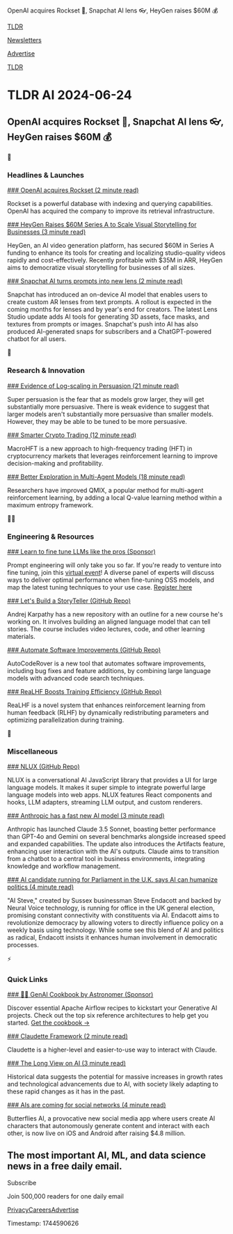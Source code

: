 OpenAI acquires Rockset 🚀, Snapchat AI lens 👓, HeyGen raises $60M 💰

[TLDR](/)

[Newsletters](/newsletters)

[Advertise](https://advertise.tldr.tech/)

[TLDR](/)

# TLDR AI 2024-06-24

## OpenAI acquires Rockset 🚀, Snapchat AI lens 👓, HeyGen raises $60M 💰

🚀

### Headlines & Launches

[### OpenAI acquires Rockset (2 minute read)](https://openai.com/index/openai-acquires-rockset/?utm_source=tldrai)

Rockset is a powerful database with indexing and querying capabilities. OpenAI has acquired the company to improve its retrieval infrastructure.

[### HeyGen Raises $60M Series A to Scale Visual Storytelling for Businesses (3 minute read)](https://www.heygen.com/article/announcing-our-series-a?utm_source=tldrai)

HeyGen, an AI video generation platform, has secured $60M in Series A funding to enhance its tools for creating and localizing studio-quality videos rapidly and cost-effectively. Recently profitable with $35M in ARR, HeyGen aims to democratize visual storytelling for businesses of all sizes.

[### Snapchat AI turns prompts into new lens (2 minute read)](https://www.theverge.com/2024/6/19/24181965/snapchat-ai-prompt-custom-lens?utm_source=tldrai)

Snapchat has introduced an on-device AI model that enables users to create custom AR lenses from text prompts. A rollout is expected in the coming months for lenses and by year's end for creators. The latest Lens Studio update adds AI tools for generating 3D assets, face masks, and textures from prompts or images. Snapchat's push into AI has also produced AI-generated snaps for subscribers and a ChatGPT-powered chatbot for all users.

🧠

### Research & Innovation

[### Evidence of Log-scaling in Persuasion (21 minute read)](https://arxiv.org/abs/2406.14508?utm_source=tldrai)

Super persuasion is the fear that as models grow larger, they will get substantially more persuasive. There is weak evidence to suggest that larger models aren't substantially more persuasive than smaller models. However, they may be able to be tuned to be more persuasive.

[### Smarter Crypto Trading (12 minute read)](https://arxiv.org/abs/2406.14537v1?utm_source=tldrai)

MacroHFT is a new approach to high-frequency trading (HFT) in cryptocurrency markets that leverages reinforcement learning to improve decision-making and profitability.

[### Better Exploration in Multi-Agent Models (18 minute read)](https://arxiv.org/abs/2406.13930v1?utm_source=tldrai)

Researchers have improved QMIX, a popular method for multi-agent reinforcement learning, by adding a local Q-value learning method within a maximum entropy framework.

👨‍💻

### Engineering & Resources

[### Learn to fine tune LLMs like the pros (Sponsor)](https://lu.ma/roundtable-6-25?utm_source=tldr&amp;utm_medium=newsletter&amp;utm_campaign=br-llm-tuning)

Prompt engineering will only take you so far. If you're ready to venture into fine tuning, join this [virtual event](https://lu.ma/roundtable-6-25?utm_campaign=br-llm-tuning&utm_medium=newsletter&utm_source=tldr)! A diverse panel of experts will discuss ways to deliver optimal performance when fine-tuning OSS models, and map the latest tuning techniques to your use case. [Register here](https://lu.ma/roundtable-6-25?utm_source=tldr&utm_medium=newsletter&utm_campaign=br-llm-tuning)

[### Let's Build a StoryTeller (GitHub Repo)](https://github.com/karpathy/LLM101n?utm_source=tldrai)

Andrej Karpathy has a new repository with an outline for a new course he's working on. It involves building an aligned language model that can tell stories. The course includes video lectures, code, and other learning materials.

[### Automate Software Improvements (GitHub Repo)](https://github.com/nus-apr/auto-code-rover?utm_source=tldrai)

AutoCodeRover is a new tool that automates software improvements, including bug fixes and feature additions, by combining large language models with advanced code search techniques.

[### ReaLHF Boosts Training Efficiency (GitHub Repo)](https://github.com/openpsi-project/realhf?utm_source=tldrai)

ReaLHF is a novel system that enhances reinforcement learning from human feedback (RLHF) by dynamically redistributing parameters and optimizing parallelization during training.

🎁

### Miscellaneous

[### NLUX (GitHub Repo)](https://github.com/nlkitai/nlux?utm_source=tldrai)

NLUX is a conversational AI JavaScript library that provides a UI for large language models. It makes it super simple to integrate powerful large language models into web apps. NLUX features React components and hooks, LLM adapters, streaming LLM output, and custom renderers.

[### Anthropic has a fast new AI model (3 minute read)](https://www.theverge.com/2024/6/20/24181961/anthropic-claude-35-sonnet-model-ai-launch?utm_source=tldrai)

Anthropic has launched Claude 3.5 Sonnet, boasting better performance than GPT-4o and Gemini on several benchmarks alongside increased speed and expanded capabilities. The update also introduces the Artifacts feature, enhancing user interaction with the AI's outputs. Claude aims to transition from a chatbot to a central tool in business environments, integrating knowledge and workflow management.

[### AI candidate running for Parliament in the U.K. says AI can humanize politics (4 minute read)](https://www.nbcnews.com/tech/tech-news/ai-candidate-running-parliament-uk-says-ai-can-humanize-politics-rcna156991?utm_source=tldrai)

"AI Steve," created by Sussex businessman Steve Endacott and backed by Neural Voice technology, is running for office in the UK general election, promising constant connectivity with constituents via AI. Endacott aims to revolutionize democracy by allowing voters to directly influence policy on a weekly basis using technology. While some see this blend of AI and politics as radical, Endacott insists it enhances human involvement in democratic processes.

⚡️

### Quick Links

[### 👩‍🍳 GenAI Cookbook by Astronomer (Sponsor)](https://www.astronomer.io/ebooks/gen-ai-airflow-cookbook/?utm_source=tldr-ai-newsletter&amp;utm_medium=newsletter&amp;utm_campaign=gen-ai-cookbook)

Discover essential Apache Airflow recipes to kickstart your Generative AI projects. Check out the top six reference architectures to help get you started. [Get the cookbook →](https://www.astronomer.io/ebooks/gen-ai-airflow-cookbook/?utm_source=tldr-ai-newsletter&utm_medium=newsletter&utm_campaign=gen-ai-cookbook)

[### Claudette Framework (2 minute read)](https://claudette.answer.ai/?utm_source=tldrai)

Claudette is a higher-level and easier-to-use way to interact with Claude.

[### The Long View on AI (3 minute read)](https://www.maximum-progress.com/p/the-long-view-on-ai?utm_source=tldrai)

Historical data suggests the potential for massive increases in growth rates and technological advancements due to AI, with society likely adapting to these rapid changes as it has in the past.

[### AIs are coming for social networks (4 minute read)](https://www.theverge.com/2024/6/18/24181196/butterflies-app-ai-chatbots-social-media?utm_source=tldrai)

Butterflies AI, a provocative new social media app where users create AI characters that autonomously generate content and interact with each other, is now live on iOS and Android after raising $4.8 million.

## The most important AI, ML, and data science news in a free daily email.

Subscribe

Join 500,000 readers for one daily email

[Privacy](/privacy)[Careers](https://jobs.ashbyhq.com/tldr.tech)[Advertise](/ai/advertise)

Timestamp: 1744590626
